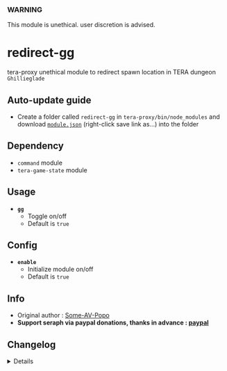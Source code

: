 ### WARNING
This module is unethical. user discretion is advised.

# redirect-gg
tera-proxy unethical module to redirect spawn location in TERA dungeon `Ghillieglade`

## Auto-update guide
- Create a folder called `redirect-gg` in `tera-proxy/bin/node_modules` and download [`module.json`](https://raw.githubusercontent.com/seraphinush-gaming/redirect-gg/master/module.json) (right-click save link as...) into the folder

## Dependency
- `command` module
- `tera-game-state` module

## Usage
- __`gg`__
  - Toggle on/off
  - Default is `true`

## Config
- __`enable`__
  - Initialize module on/off
  - Default is `true`

## Info
- Original author : [Some-AV-Popo](https://github.com/Some-AV-Popo)
- **Support seraph via paypal donations, thanks in advance : [paypal](https://www.paypal.me/seraphinush)**

## Changelog
<details>

    1.28
    - Added reset notice at Sanctuary
    1.26
    - Removed `command` require()
    - Removed `tera-game-state` require()
    - Updated to `mod.command`
    - Updated to `mod.game`
    - Updated to `S_SPAWN_ME.3.def`
    1.25
    - Removed font color bloat
    - Added `tera-game-state` dependency
    1.24
    - Added auto-update support
    - Updated to latest tera-data format
    - Refactored config file
    -- Added `enable`
    1.23
    - Updated font color
    1.22
    - Initial online commit

</details>